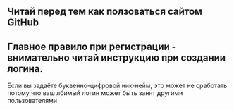 ## Читай перед тем как ползоваться сайтом GitHub 

## Главное правило при регистрации - внимательно читай инструкцию при создании логина. 

Если вы задаёте буквенно-цифровой ник-нейм, это может не сработать потому что ваш лбимый логин может быть занят другими пользователями